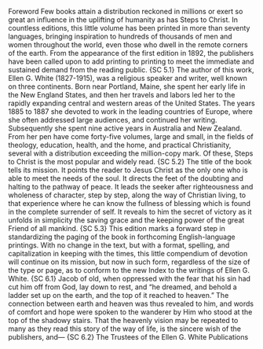 Foreword
Few books attain a distribution reckoned in millions or exert so great an influence in the uplifting of humanity as has Steps to Christ. In countless editions, this little volume has been printed in more than seventy languages, bringing inspiration to hundreds of thousands of men and women throughout the world, even those who dwell in the remote corners of the earth. From the appearance of the first edition in 1892, the publishers have been called upon to add printing to printing to meet the immediate and sustained demand from the reading public. {SC 5.1}
The author of this work, Ellen G. White (1827-1915), was a religious speaker and writer, well known on three continents. Born near Portland, Maine, she spent her early life in the New England States, and then her travels and labors led her to the rapidly expanding central and western areas of the United States. The years 1885 to 1887 she devoted to work in the leading countries of Europe, where she often addressed large audiences, and continued her writing. Subsequently she spent nine active years in Australia and New Zealand. From her pen have come forty-five volumes, large and small, in the fields of theology, education, health, and the home, and practical Christianity, several with a distribution exceeding the million-copy mark. Of these, Steps to Christ is the most popular and widely read. {SC 5.2}
The title of the book tells its mission. It points the reader to Jesus Christ as the only one who is able to meet the needs of the soul. It directs the feet of the doubting and halting to the pathway of peace. It leads the seeker after righteousness and wholeness of character, step by step, along the way of Christian living, to that experience where he can know the fullness of blessing which is found in the complete surrender of self. It reveals to him the secret of victory as it unfolds in simplicity the saving grace and the keeping power of the great Friend of all mankind. {SC 5.3}
This edition marks a forward step in standardizing the paging of the book in forthcoming English-language printings. With no change in the text, but with a format, spelling, and capitalization in keeping with the times, this little compendium of devotion will continue on its mission, but now in such form, regardless of the size of the type or page, as to conform to the new Index to the writings of Ellen G. White. {SC 6.1}
Jacob of old, when oppressed with the fear that his sin had cut him off from God, lay down to rest, and “he dreamed, and behold a ladder set up on the earth, and the top of it reached to heaven.” The connection between earth and heaven was thus revealed to him, and words of comfort and hope were spoken to the wanderer by Him who stood at the top of the shadowy stairs. That the heavenly vision may be repeated to many as they read this story of the way of life, is the sincere wish of the publishers, and— {SC 6.2}
The Trustees of the Ellen G. White Publications
